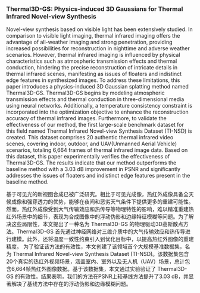 ### Thermal3D-GS: Physics-induced 3D Gaussians for Thermal Infrared Novel-view Synthesis

Novel-view synthesis based on visible light has been extensively studied. In comparison to visible light imaging, thermal infrared imaging offers the advantage of all-weather imaging and strong penetration, providing increased possibilities for reconstruction in nighttime and adverse weather scenarios. However, thermal infrared imaging is influenced by physical characteristics such as atmospheric transmission effects and thermal conduction, hindering the precise reconstruction of intricate details in thermal infrared scenes, manifesting as issues of floaters and indistinct edge features in synthesized images. To address these limitations, this paper introduces a physics-induced 3D Gaussian splatting method named Thermal3D-GS. Thermal3D-GS begins by modeling atmospheric transmission effects and thermal conduction in three-dimensional media using neural networks. Additionally, a temperature consistency constraint is incorporated into the optimization objective to enhance the reconstruction accuracy of thermal infrared images. Furthermore, to validate the effectiveness of our method, the first large-scale benchmark dataset for this field named Thermal Infrared Novel-view Synthesis Dataset (TI-NSD) is created. This dataset comprises 20 authentic thermal infrared video scenes, covering indoor, outdoor, and UAV(Unmanned Aerial Vehicle) scenarios, totaling 6,664 frames of thermal infrared image data. Based on this dataset, this paper experimentally verifies the effectiveness of Thermal3D-GS. The results indicate that our method outperforms the baseline method with a 3.03 dB improvement in PSNR and significantly addresses the issues of floaters and indistinct edge features present in the baseline method.

基于可见光的新视图合成已被广泛研究。相比于可见光成像，热红外成像具备全天候成像和强穿透力的优势，能够在夜间和恶劣天气条件下提供更多的重建可能性。然而，热红外成像受到大气传输效应和热传导等物理特性的影响，难以精准重建热红外场景中的细节，表现为合成图像中的浮动伪影和边缘特征模糊等问题。为了解决这些局限性，本文提出了一种名为 Thermal3D-GS 的物理驱动3D高斯散点方法。Thermal3D-GS 首先通过神经网络对三维介质中的大气传输效应和热传导进行建模。此外，还将温度一致性约束引入到优化目标中，以提高热红外图像的重建精度。
为了验证该方法的有效性，本文创建了该领域首个大规模基准数据集，名为 Thermal Infrared Novel-view Synthesis Dataset (TI-NSD)。该数据集包含20个真实的热红外视频场景，涵盖室内、室外以及无人机（UAV）场景，总计包含6,664帧热红外图像数据。基于该数据集，本文通过实验验证了 Thermal3D-GS 的有效性。结果表明，我们的方法在PSNR上较基线方法提升了3.03 dB，并显著解决了基线方法中存在的浮动伪影和边缘模糊问题。
